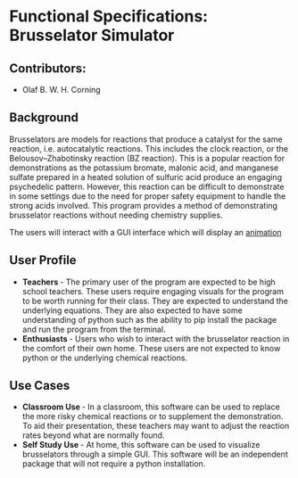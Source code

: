 # Functional Specifications: Brusselator Simulator

## Contributors:
<ul>
  <li>Olaf B. W. H. Corning</li>
</ul>

## Background
  Brusselators are models for reactions that produce a catalyst for the same reaction, i.e. autocatalytic reactions. This includes the clock reaction, or the Belousov–Zhabotinsky reaction (BZ reaction). 
  This is a popular reaction for demonstrations as the potassium bromate, malonic acid, and manganese sulfate prepared in a heated solution of sulfuric acid produce an engaging psychedelic pattern. 
  However, this reaction can be difficult to demonstrate in some settings due to the need for proper safety equipment to handle the strong acids involved. 
  This program provides a method of demonstrating brusselator reactions without needing chemistry supplies. 

  The users will interact with a GUI interface which will display an [animation](https://en.wikipedia.org/wiki/Brusselator#/media/File:Brusselator_space.gif)
## User Profile
<ul>
  <li> <b> Teachers </b> - The primary user of the program are expected to be high school teachers. These users require engaging visuals for the program to be worth running for their class. They are expected to understand the underlying equations. They are also expected to have some understanding of python such as the ability to pip install the package and run the program from the terminal.
  </li>
  <li>
    <b> Enthusiasts </b> - Users who wish to interact with the brusselator reaction in the comfort of their own home. These users are not expected to know python or the underlying chemical reactions. 
  </li>
</ul>

## Use Cases 
<ul>
  <li>
    <b>Classroom Use </b> - In a classroom, this software can be used to replace the more risky chemical reactions or to supplement the demonstration. To aid their presentation, these teachers may want to adjust the reaction rates beyond what are normally found.
  </li>
  <li>
    <b>Self Study Use </b> - At home, this software can be used to visualize brusselators through a simple GUI. This software will be an independent package that will not require a python installation. 
  </li>
</ul>
